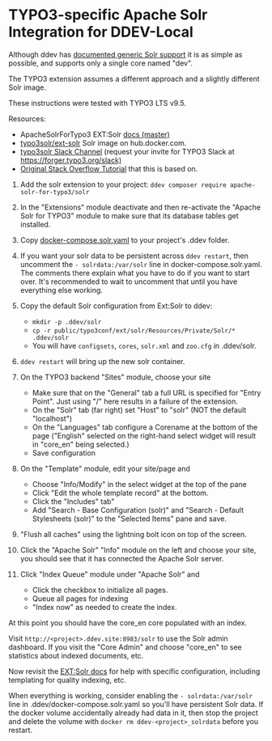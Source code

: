 # TYPO3-specific Apache Solr Integration for DDEV-Local

Although ddev has [documented generic Solr support](https://ddev.readthedocs.io/en/stable/users/extend/additional-services/#apache-solr) it is as simple as possible, and supports only a single core named "dev".

The TYPO3 extension assumes a different approach and a slightly different Solr image.

These instructions were tested with TYPO3 LTS v9.5.

Resources:

* ApacheSolrForTypo3 EXT:Solr [docs (master)](https://docs.typo3.org/p/apache-solr-for-typo3/solr/master/en-us/)
* [typo3solr/ext-solr](https://hub.docker.com/r/typo3solr/ext-solr/) Solr image on hub.docker.com.
* [typo3solr Slack Channel](https://typo3.slack.com/messages/ext-solr/)  (request your invite for TYPO3 Slack at <https://forger.typo3.org/slack)>
* [Original Stack Overflow Tutorial](https://stackoverflow.com/questions/51479399/how-to-set-up-solr-server-for-typo3-using-ddev) that this is based on.

1. Add the solr extension to your project: `ddev composer require apache-solr-for-typo3/solr`
2. In the "Extensions" module deactivate and then re-activate the "Apache Solr for TYPO3" module to make sure that its database tables get installed.
3. Copy [docker-compose.solr.yaml](docker-compose.solr.yaml) to your project's .ddev folder.
4. If you want your solr data to be persistent across `ddev restart`, then uncomment the `- solrdata:/var/solr` line in docker-compose.solr.yaml. The comments there explain what you have to do if you want to start over. It's recommended to wait to uncomment that until you have everything else working.
5. Copy the default Solr configuration from Ext:Solr to ddev:
    * `mkdir -p .ddev/solr`
    * `cp -r public/typo3conf/ext/solr/Resources/Private/Solr/* .ddev/solr`
    * You will have `configsets`, `cores`, `solr.xml` and `zoo.cfg` in .ddev/solr.
6. `ddev restart` will bring up the new solr container.
7. On the TYPO3 backend "Sites" module, choose your site
   * Make sure that on the "General" tab a full URL is specified for "Entry Point". Just using "/" here results in a failure of the extension.
   * On the "Solr" tab (far right) set "Host" to "solr" (NOT the default "localhost")
   * On the "Languages" tab configure a Corename at the bottom of the page ("English" selected on the right-hand select widget will result in "core_en" being selected.)
   * Save configuration
8. On the "Template" module, edit your site/page and
   * Choose "Info/Modify" in the select widget at the top of the pane
   * Click "Edit the whole template record" at the bottom.
   * Click the "Includes" tab"
   * Add "Search - Base Configuration (solr)" and "Search - Default Stylesheets (solr)" to the "Selected Items" pane and save.
9. "Flush all caches" using the lightning bolt icon on top of the screen.
10. Click the "Apache Solr" "Info" module on the left and choose your site, you should see that it has connected the Apache Solr server.
11. Click "Index Queue" module under "Apache Solr" and

    * Click the checkbox to initialize all pages.
    * Queue all pages for indexing
    * "Index now" as needed to create the index.

At this point you should have the core_en core populated with an index.

Visit `http://<project>.ddev.site:8983/solr` to use the Solr admin dashboard. If you visit the "Core Admin" and choose "core_en" to see statistics about indexed documents, etc.

Now revisit the [EXT:Solr docs](https://docs.typo3.org/p/apache-solr-for-typo3/solr/master/en-us/Index.html)  for help with specific configuration, including templating for quality indexing, etc.

When everything is working, consider enabling the `- solrdata:/var/solr` line in .ddev/docker-compose.solr.yaml so you'll have persistent Solr data. If the docker volume accidentally already had data in it, then stop the project and delete the volume with `docker rm ddev-<project>_solrdata` before you restart.
